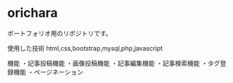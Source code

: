 # orichara
ポートフォリオ用のリポジトリです。

使用した技術
html,css,bootstrap,mysql,php,javascript

機能
・記事投稿機能
・画像投稿機能
・記事編集機能
・記事検索機能
・タグ登録機能
・ページネーション
